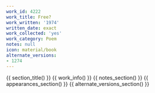 ```yaml
---
work_id: 4222
work_title: Free?
work_written: '1974'
written_date: exact
work_collected: 'yes'
work_category: Poem
notes: null
icon: material/book
alternate_versions:
- 1274
---
```


{{ section_title() }}
{{ work_info() }}
{{ notes_section() }}
{{ appearances_section() }}
{{ alternate_versions_section() }}